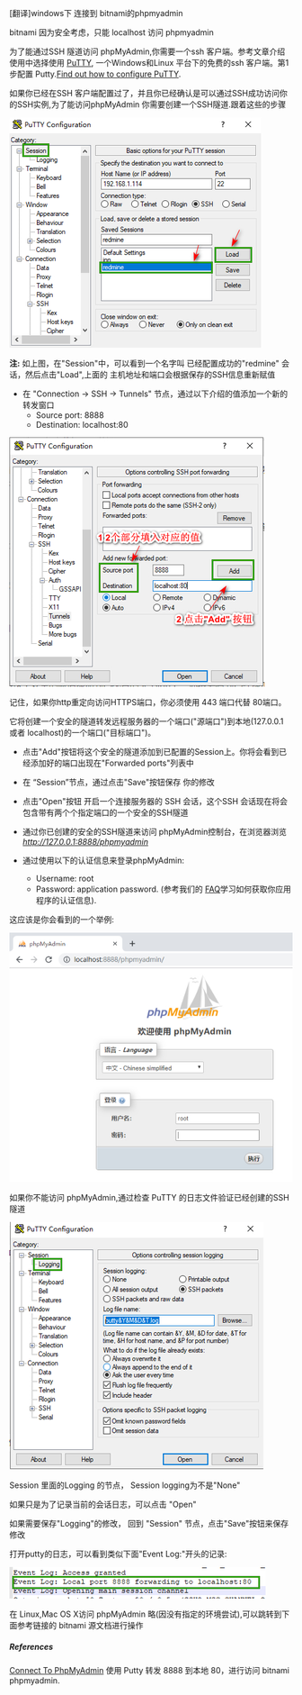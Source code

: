 [翻译]windows下   连接到 bitnami的phpmyadmin



bitnami 因为安全考虑，只能 localhost 访问 phpmyadmin


为了能通过SSH 隧道访问 phpMyAdmin,你需要一个ssh 客户端。参考文章介绍使用中选择使用  [PuTTY](https://www.chiark.greenend.org.uk/~sgtatham/putty/latest.html), 一个Windows和Linux 平台下的免费的ssh 客户端。第1步配置 Putty.[Find out how to configure PuTTY](https://docs.bitnami.com/virtual-machine/faq/get-started/connect-ssh/#connect-with-an-ssh-client).


如果你已经在SSH 客户端配置过了，并且你已经确认是可以通过SSH成功访问你的SSH实例,为了能访问phpMyAdmin 你需要创建一个SSH隧道.跟着这些的步骤

![](https://raw.githubusercontent.com/wakasann/diarynote/master/draft/uploads/190905/fs20190907000057.jpg)

**注:** 如上图，在"Session"中，可以看到一个名字叫 已经配置成功的"redmine" 会话，然后点击"Load",上面的 主机地址和端口会根据保存的SSH信息重新赋值



* 在 "Connection -> SSH -> Tunnels" 节点，通过以下介绍的值添加一个新的转发窗口
    * Source port: 8888
    * Destination: localhost:80

![](https://raw.githubusercontent.com/wakasann/diarynote/master/draft/uploads/190905/fs2019090700006i.jpg)

记住，如果你http重定向访问HTTPS端口，你必须使用 443 端口代替 80端口。



它将创建一个安全的隧道转发远程服务器的一个端口("源端口")到本地(127.0.0.1 或者 localhost)的一个端口("目标端口")。



* 点击"Add"按钮将这个安全的隧道添加到已配置的Session上。你将会看到已经添加好的端口出现在"Forwarded ports"列表中



* 在 “Session”节点，通过点击"Save"按钮保存 你的修改
* 点击"Open"按钮 开启一个连接服务器的 SSH 会话，这个SSH 会话现在将会包含带有两个个指定端口的一个安全的SSH隧道
* 通过你已创建的安全的SSH隧道来访问 phpMyAdmin控制台，在浏览器浏览 *http://127.0.0.1:8888/phpmyadmin* 
* 通过使用以下的认证信息来登录phpMyAdmin:
    * Username: root 
    * Password: application password. (参考我们的 [FAQ](https://docs.bitnami.com/virtual-machine/faq/get-started/find-credentials/)学习如何获取你应用程序的认证信息).


这应该是你会看到的一个举例:

![](https://raw.githubusercontent.com/wakasann/diarynote/master/draft/uploads/190905/fs20190907000082.jpg)

如果你不能访问 phpMyAdmin,通过检查 PuTTY 的日志文件验证已经创建的SSH 隧道

![](https://raw.githubusercontent.com/wakasann/diarynote/master/draft/uploads/190905/fs2019090700009L.jpg)

Session 里面的Logging 的节点， Session logging为不是"None"

如果只是为了记录当前的会话日志，可以点击 "Open"

如果需要保存"Logging"的修改， 回到 "Session" 节点，点击"Save"按钮来保存修改

打开putty的日志，可以看到类似下面"Event Log:"开头的记录:

![](https://raw.githubusercontent.com/wakasann/diarynote/master/draft/uploads/190905/fs2019090700010r.jpg)



在 Linux,Mac OS X访问 phpMyAdmin 略(因没有指定的环境尝试),可以跳转到下面参考链接的 bitnami 源文档进行操作



#####  References

[Connect To PhpMyAdmin](https://docs.bitnami.com/virtual-machine/apps/roundcube/get-started/access-phpmyadmin/) 使用 Putty 转发 8888 到本地 80，进行访问 bitnami phpmyadmin.